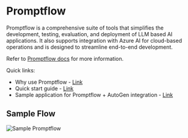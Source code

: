 # Promptflow

Promptflow is a comprehensive suite of tools that simplifies the development, testing, evaluation, and deployment of LLM based AI applications. It also supports integration with Azure AI for cloud-based operations and is designed to streamline end-to-end development.

Refer to [Promptflow docs](https://ag2ai.github.io/promptflow/) for more information.

Quick links:

- Why use Promptflow - [Link](https://learn.microsoft.com/en-us/azure/machine-learning/prompt-flow/overview-what-is-prompt-flow)
- Quick start guide - [Link](https://ag2ai.github.io/promptflow/how-to-guides/quick-start.html)
- Sample application for Promptflow + AutoGen integration - [Link](https://github.com/ag2ai/build-with-autogen/tree/main/samples/apps/promptflow-autogen)

## Sample Flow

![Sample Promptflow](./img/ecosystem-promptflow.png)
